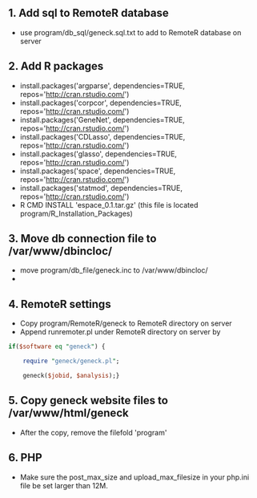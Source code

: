 ## 1. Add sql to RemoteR database 
- use program/db_sql/geneck.sql.txt to add to RemoteR database on server

## 2. Add R packages
- install.packages('argparse', dependencies=TRUE, repos='http://cran.rstudio.com/')
- install.packages('corpcor', dependencies=TRUE, repos='http://cran.rstudio.com/')
- install.packages('GeneNet', dependencies=TRUE, repos='http://cran.rstudio.com/')
- install.packages('CDLasso', dependencies=TRUE, repos='http://cran.rstudio.com/')
- install.packages('glasso', dependencies=TRUE, repos='http://cran.rstudio.com/')
- install.packages('space', dependencies=TRUE, repos='http://cran.rstudio.com/')
- install.packages('statmod', dependencies=TRUE, repos='http://cran.rstudio.com/')
- R CMD INSTALL 'espace_0.1.tar.gz' (this file is located program/R_Installation_Packages)

## 3. Move db connection file to /var/www/dbincloc/
- move program/db_file/geneck.inc to /var/www/dbincloc/
- 
## 4. RemoteR settings
- Copy program/RemoteR/geneck to RemoteR directory on server
- Append runremoter.pl under RemoteR directory on server by
```perl
if($software eq "geneck") {

    require "geneck/geneck.pl";

    geneck($jobid, $analysis);}
```

## 5. Copy geneck website files to /var/www/html/geneck
- After the copy, remove the filefold 'program'

## 6. PHP
- Make sure the post_max_size and upload_max_filesize in your php.ini file be set larger than 12M.